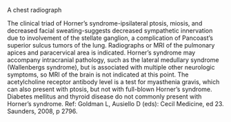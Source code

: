 A chest radiograph

The clinical triad of Horner’s syndrome-ipsilateral ptosis, miosis, and decreased facial sweating-suggests decreased sympathetic innervation due to involvement of the stellate ganglion, a complication of Pancoast’s superior sulcus tumors of the lung.  Radiographs or MRI of the pulmonary apices and paracervical area is indicated. Horner’s syndrome may accompany intracranial pathology, such as the lateral medullary syndrome (Wallenbergs syndrome), but is associated with multiple other neurologic symptoms, so MRI of the brain is not indicated at this point. The acetylcholine receptor antibody level is a test for myasthenia gravis, which can also present with ptosis, but not with full-blown Horner’s syndrome.  Diabetes mellitus and thyroid disease do not commonly present with Horner’s syndrome. Ref: Goldman L, Ausiello D (eds): Cecil Medicine, ed 23. Saunders, 2008, p 2796.